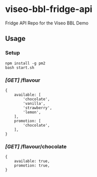 # viseo-bbl-fridge-api
Fridge API Repo for the Viseo BBL Demo

## Usage

### Setup
```
npm install -g pm2
bash start.sh
```

### *[GET]* /flavour
```
{
	available: [
	    'chocolate',
	    'vanilla',
	    'strawberry',
	    'lemon',
	],
	promotion: [
	    'chocolate',
	],
}
```

### *[GET]* /flavour/chocolate
```
{
	available: true,
	promotion: true,
}
```
